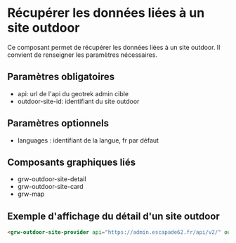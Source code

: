 # Récupérer les données liées à un site outdoor

Ce composant permet de récupérer les données liées à un site outdoor. Il convient de renseigner les paramètres nécessaires.

## Paramètres obligatoires

- api: url de l'api du geotrek admin cible
- outdoor-site-id: identifiant du site outdoor

## Paramètres optionnels

- languages : identifiant de la langue, fr par défaut

## Composants graphiques liés

- grw-outdoor-site-detail
- grw-outdoor-site-card
- grw-map

## Exemple d'affichage du détail d'un site outdoor

```html
<grw-outdoor-site-provider api="https://admin.escapade62.fr/api/v2/" outdoor-site-id="197"></grw-outdoor-site-provider> <grw-outdoor-site-detail></grw-outdoor-site-detail>
```
